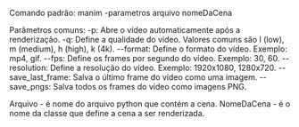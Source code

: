 Comando padrão: manim -parametros arquivo nomeDaCena

Parâmetros comuns:
-p: Abre o vídeo automaticamente após a renderização.
-q: Define a qualidade do vídeo. Valores comuns são l (low), m (medium), h (high), k (4k).
--format: Define o formato do vídeo. Exemplo: mp4, gif.
--fps: Define os frames por segundo do vídeo. Exemplo: 30, 60.
--resolution: Define a resolução do vídeo. Exemplo: 1920x1080, 1280x720.
--save_last_frame: Salva o último frame do vídeo como uma imagem.
--save_pngs: Salva todos os frames do vídeo como imagens PNG.

Arquivo - é nome do arquivo python que contém a cena.
NomeDaCena - é o nome da classe que define a cena a ser renderizada.